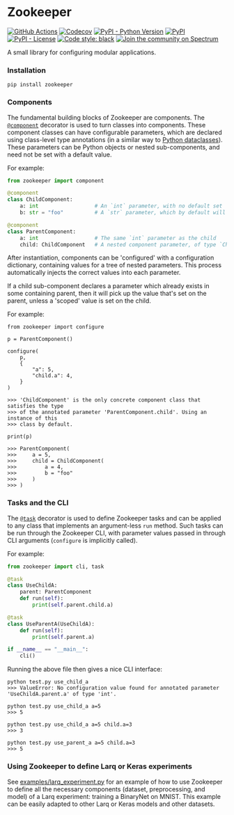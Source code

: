# Zookeeper

[![GitHub Actions](https://github.com/larq/zookeeper/workflows/Unittest/badge.svg)](https://github.com/larq/zookeeper/actions?workflow=Unittest) [![Codecov](https://img.shields.io/codecov/c/github/larq/zookeeper)](https://codecov.io/github/larq/zookeeper?branch=master) [![PyPI - Python Version](https://img.shields.io/pypi/pyversions/zookeeper.svg)](https://pypi.org/project/zookeeper/) [![PyPI](https://img.shields.io/pypi/v/zookeeper.svg)](https://pypi.org/project/zookeeper/) [![PyPI - License](https://img.shields.io/pypi/l/zookeeper.svg)](https://github.com/plumerai/zookeeper/blob/master/LICENSE) [![Code style: black](https://img.shields.io/badge/code%20style-black-000000.svg)](https://github.com/ambv/black) [![Join the community on Spectrum](https://withspectrum.github.io/badge/badge.svg)](https://spectrum.chat/larq)

A small library for configuring modular applications.

### Installation

```console
pip install zookeeper
```

### Components

The fundamental building blocks of Zookeeper are components. The
[`@component`](zookeeper/component.py) decorator is used to turn classes into
components. These component classes can have configurable parameters, which are
declared using class-level type annotations (in a similar way to [Python
dataclasses](https://docs.python.org/3/library/dataclasses.html)). These
parameters can be Python objects or nested sub-components, and need not be set
with a default value.

For example:

```python
from zookeeper import component

@component
class ChildComponent:
    a: int                  # An `int` parameter, with no default set
    b: str = "foo"          # A `str` parameter, which by default will be `foo`

@component
class ParentComponent:
    a: int                  # The same `int` parameter as the child
    child: ChildComponent   # A nested component parameter, of type `ChildComponent`
```

After instantiation, components can be 'configured' with a configuration
dictionary, containing values for a tree of nested parameters. This process
automatically injects the correct values into each parameter.

If a child sub-component declares a parameter which already exists in some
containing parent, then it will pick up the value that's set on the parent,
unless a 'scoped' value is set on the child.

For example:

```
from zookeeper import configure

p = ParentComponent()

configure(
    p,
    {
        "a": 5,
        "child.a": 4,
    }
)

>>> 'ChildComponent' is the only concrete component class that satisfies the type
>>> of the annotated parameter 'ParentComponent.child'. Using an instance of this
>>> class by default.

print(p)

>>> ParentComponent(
>>>     a = 5,
>>>     child = ChildComponent(
>>>         a = 4,
>>>         b = "foo"
>>>     )
>>> )
```

### Tasks and the CLI

The [`@task`](zookeeper/task.py) decorator is used to define Zookeeper tasks and
can be applied to any class that implements an argument-less `run` method. Such
tasks can be run through the Zookeeper CLI, with parameter values passed in
through CLI arguments (`configure` is implicitly called).

For example:

```python
from zookeeper import cli, task

@task
class UseChildA:
    parent: ParentComponent
    def run(self):
        print(self.parent.child.a)

@task
class UseParentA(UseChildA):
    def run(self):
        print(self.parent.a)

if __name__ == "__main__":
    cli()
```

Running the above file then gives a nice CLI interface:

```
python test.py use_child_a
>>> ValueError: No configuration value found for annotated parameter 'UseChildA.parent.a' of type 'int'.

python test.py use_child_a a=5
>>> 5

python test.py use_child_a a=5 child.a=3
>>> 3

python test.py use_parent_a a=5 child.a=3
>>> 5
```

### Using Zookeeper to define Larq or Keras experiments

See [examples/larq_experiment.py](examples/larq_experiment.py) for an example of
how to use Zookeeper to define all the necessary components (dataset,
preprocessing, and model) of a Larq experiment: training a BinaryNet on
MNIST. This example can be easily adapted to other Larq or Keras models and
other datasets.
